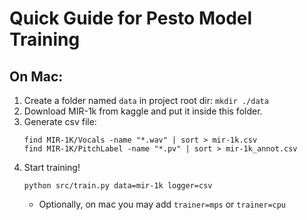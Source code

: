 # Quick Guide for Pesto Model Training
## On Mac:
1. Create a folder named `data` in project root dir: `mkdir ./data`
2. Download MIR-1k from kaggle and put it inside this folder.
3. Generate csv file: 
   ```shell
   find MIR-1K/Vocals -name "*.wav" | sort > mir-1k.csv
   find MIR-1K/PitchLabel -name "*.pv" | sort > mir-1k_annot.csv
   ```
4. Start training!
   ```shell
   python src/train.py data=mir-1k logger=csv
   ```
   - Optionally, on mac you may add `trainer=mps` or `trainer=cpu` 
